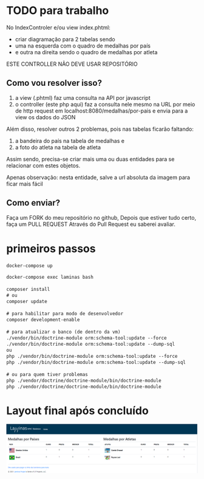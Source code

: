# TODO para trabalho

No IndexControler e/ou view index.phtml:
- criar diagramação para 2 tabelas sendo
- uma na esquerda com o quadro de medalhas por país
- e outra na direita sendo o quadro de medalhas por atleta

ESTE CONTROLLER NÃO DEVE USAR REPOSITÓRIO

## Como vou resolver isso?
1. a view (.phtml) faz uma consulta na API por javascript
2. o controller (este php aqui) faz a consulta nele mesmo na URL 
   por meio de http request em localhost:8080/medalhas/por-pais 
   e envia para a view os dados do JSON
   
Além disso, resolver outros 2 problemas, pois nas tabelas ficarão faltando:
1. a bandeira do país na tabela de medalhas e
2. a foto do atleta na tabela de atleta

Assim sendo, precisa-se criar mais uma ou duas entidades para se relacionar
com estes objetos.

Apenas observação: nesta entidade, salve a url absoluta da imagem para ficar mais fácil

## Como enviar?

Faça um FORK do meu repositório no github,
Depois que estiver tudo certo, faça um PULL REQUEST
Através do Pull Request eu saberei avaliar.

# primeiros passos

```
docker-compose up
```

```
docker-compose exec laminas bash

composer install
# ou
composer update

# para habilitar para modo de desenvolvedor
composer development-enable 

# para atualizar o banco (de dentro da vm)
./vendor/bin/doctrine-module orm:schema-tool:update --force
./vendor/bin/doctrine-module orm:schema-tool:update --dump-sql
ou
php ./vendor/bin/doctrine-module orm:schema-tool:update --force
php ./vendor/bin/doctrine-module orm:schema-tool:update --dump-sql

# ou para quem tiver problemas
php ./vendor/doctrine/doctrine-module/bin/doctrine-module
php ./vendor/doctrine/doctrine-module/bin/doctrine-module
```
# Layout final após concluído
<img alt="layout" src="/public/img/index.png" />

